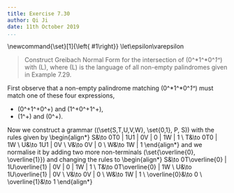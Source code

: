 ```yaml
---
title: Exercise 7.30
author: Qi Ji
date: 11th October 2019
...
```


\newcommand{\set}[1]{\left\{ #1\right\}}
\let\epsilon\varepsilon

> Construct Greibach Normal Form for the intersection of
> \(0^*1^*0^*1^*\) with \(L\),
> where \(L\) is the language of all non-empty palindromes given in Example 7.29.

First observe that a non-empty palindrome matching \(0^*1^*0^*1^*\) must match one of these four expressions,

* \(0^+1^+0^+\) and \(1^+0^+1^+\),
* \(1^+\) and \(0^+\).

Now we construct a grammar \((\set{S,T,U,V,W}, \set{0,1}, P, S)\) with the rules given by
\begin{align*}
S&\to 0T0 | 1U1 | 0V | 0 | 1W | 1 \\
T&\to 0T0 | 1W \\
U&\to 1U1 | 0V \\
V&\to 0V | 0 \\
W&\to 1W | 1
\end{align*}
and we normalise it by adding two more non-terminals \(\set{\overline{0}, \overline{1}}\) and changing the rules to
\begin{align*}
S&\to 0T\overline{0} | 1U\overline{1} | 0V | 0 | 1W | 1 \\
T&\to 0T\overline{0} | 1W \\
U&\to 1U\overline{1} | 0V \\
V&\to 0V | 0 \\
W&\to 1W | 1 \\
\overline{0}&\to 0 \\
\overline{1}&\to 1
\end{align*}
